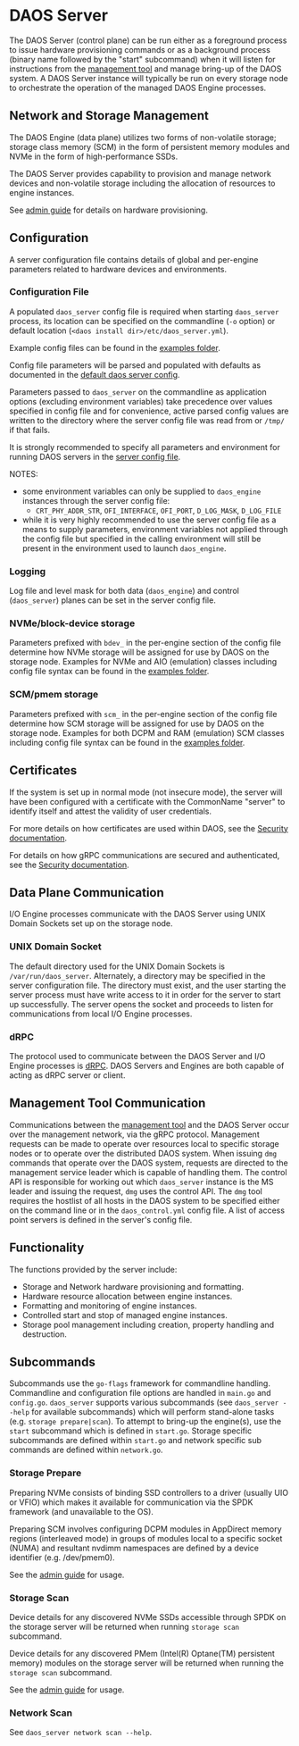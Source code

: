 # DAOS Server

The DAOS Server (control plane) can be run either as a foreground process to
issue hardware provisioning commands or as a background process (binary name
followed by the "start" subcommand) when it will listen for instructions from
the [management tool](/src/control/cmd/dmg/README.md) and manage bring-up of
the DAOS system.
A DAOS Server instance will typically be run on every storage node to
orchestrate the operation of the managed DAOS Engine processes.

## Network and Storage Management

The DAOS Engine (data plane) utilizes two forms of non-volatile storage;
storage class memory (SCM) in the form of persistent memory modules and NVMe in
the form of high-performance SSDs.

The DAOS Server provides capability to provision and manage network devices and
non-volatile storage including the allocation of resources to engine instances.

See
[admin guide](https://daos-stack.github.io/admin/deployment/#hardware-provisioning)
for details on hardware provisioning.

## Configuration

A server configuration file contains details of global and per-engine
parameters related to hardware devices and environments.

### Configuration File

A populated `daos_server` config file is required when starting `daos_server`
process, its location can be specified on the commandline (`-o` option) or
default location (`<daos install dir>/etc/daos_server.yml`).

Example config files can be found in the
[examples folder](/utils/config/examples).

Config file parameters will be parsed and populated with defaults as documented
in the [default daos server config](/utils/config/daos_server.yml).

Parameters passed to `daos_server` on the commandline as application options
(excluding environment variables) take precedence over values specified in
config file and for convenience, active parsed config values are written to the
directory where the server config file was read from or `/tmp/` if that fails.

It is strongly recommended to specify all parameters and environment for
running DAOS servers in the [server config file](/utils/config/daos_server.yml).

NOTES:
* some environment variables can only be supplied to `daos_engine` instances
through the server config file:
	* `CRT_PHY_ADDR_STR`, `OFI_INTERFACE`, `OFI_PORT`, `D_LOG_MASK`,
`D_LOG_FILE`
* while it is very highly recommended to use the server config file as a means
to supply parameters, environment variables not applied through the config file
but specified in the calling environment will still be present in the
environment used to launch `daos_engine`.

### Logging

Log file and level mask for both data (`daos_engine`) and control
(`daos_server`) planes can be set in the server config file.

### NVMe/block-device storage

Parameters prefixed with `bdev_` in the per-engine section of the config file
determine how NVMe storage will be assigned for use by DAOS on the storage
node.
Examples for NVMe and AIO (emulation) classes including config file syntax can
be found in the [examples folder](/utils/config/examples).

### SCM/pmem storage

Parameters prefixed with `scm_` in the per-engine section of the config file
determine how SCM storage will be assigned for use by DAOS on the storage node.
Examples for both DCPM and RAM (emulation) SCM classes including config file
syntax can be found in the [examples folder](/utils/config/examples).

## Certificates

If the system is set up in normal mode (not insecure mode), the server will
have been configured with a certificate with the CommonName "server" to
identify itself and attest the validity of user credentials.

For more details on how certificates are used within DAOS, see the
[Security documentation](/src/control/security/README.md#certificate-usage-in-daos).

For details on how gRPC communications are secured and authenticated, see the
[Security documentation](/src/control/security/README.md#host-authentication-with-certificates).

## Data Plane Communication

I/O Engine processes communicate with the DAOS Server using UNIX Domain Sockets
set up on the storage node.

### UNIX Domain Socket

The default directory used for the UNIX Domain Sockets is
`/var/run/daos_server`. Alternately, a directory may be specified in the server
configuration file. The directory must exist, and the user starting the server
process must have write access to it in order for the server to start up
successfully. The server opens the socket and proceeds to listen for
communications from local I/O Engine processes.

### dRPC

The protocol used to communicate between the DAOS Server and I/O Engine processes
is [dRPC](/src/control/drpc/README.md). DAOS Servers and Engines are both capable
of acting as dRPC server or client.

## Management Tool Communication

Communications between the [management tool](/src/control/cmd/dmg/README.md)
and the DAOS Server occur over the management network, via the gRPC protocol.
Management requests can be made to operate over resources local to specific
storage nodes or to operate over the distributed DAOS system.
When issuing `dmg` commands that operate over the DAOS system, requests are
directed to the management service leader which is capable of handling them.
The control API is responsible for working out which `daos_server` instance
is the MS leader and issuing the request, `dmg` uses the control API.
The `dmg` tool requires the hostlist of all hosts in the DAOS system to be
specified either on the command line or in the `daos_control.yml` config file.
A list of access point servers is defined in the server's config file.

## Functionality

The functions provided by the server include:

- Storage and Network hardware provisioning and formatting.
- Hardware resource allocation between engine instances.
- Formatting and monitoring of engine instances.
- Controlled start and stop of managed engine instances.
- Storage pool management including creation, property handling and
destruction.

## Subcommands

Subcommands use the `go-flags` framework for commandline handling.
Commandline and configuration file options are handled in `main.go` and
`config.go`.
`daos_server` supports various subcommands (see `daos_server --help` for
available subcommands) which will perform stand-alone tasks (e.g.  `storage
prepare|scan`).
To attempt to bring-up the engine(s), use the `start` subcommand which is
defined in `start.go`.
Storage specific subcommands are defined within `start.go` and network
specific sub commands are defined within `network.go`.

### Storage Prepare

Preparing NVMe consists of binding SSD controllers to a driver (usually UIO or
VFIO) which makes it available for communication via the SPDK framework (and
unavailable to the OS).

Preparing SCM involves configuring DCPM modules in AppDirect memory regions
(interleaved mode) in groups of modules local to a specific socket (NUMA) and
resultant nvdimm namespaces are defined by a device identifier (e.g.
/dev/pmem0).

See the [admin guide](https://daos-stack.github.io/admin/deployment/#hardware-provisioning) for usage.

### Storage Scan

Device details for any discovered NVMe SSDs accessible through SPDK on the
storage server will be returned when running `storage scan` subcommand.

Device details for any discovered PMem (Intel(R) Optane(TM) persistent memory)
modules on the storage server will be returned when running the `storage scan`
subcommand.

See the [admin guide](https://daos-stack.github.io/admin/deployment/#hardware-provisioning) for usage.

### Network Scan

See `daos_server network scan --help`.
